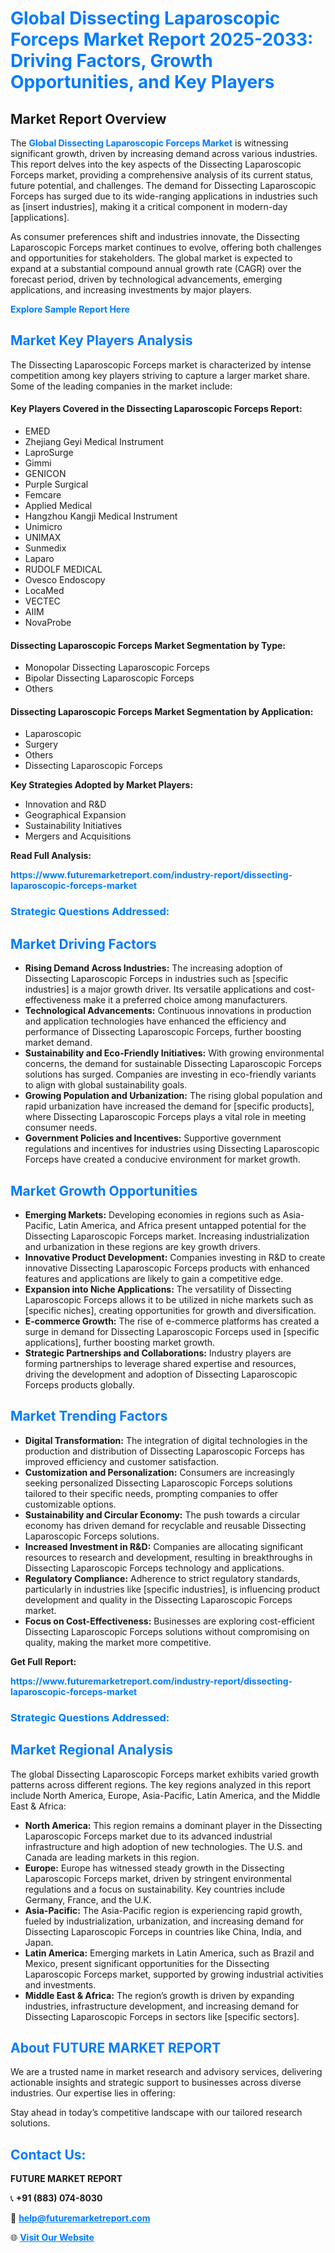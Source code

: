<h1 style="color: #007BFF;">Global Dissecting Laparoscopic Forceps Market Report 2025-2033: Driving Factors, Growth Opportunities, and Key Players</h1>

<section id="overview">
<h2>Market Report Overview</h2>
<p>The <a href="https://www.futuremarketreport.com/industry-report/dissecting-laparoscopic-forceps-market" style="color: #007BFF; text-decoration: none;"><strong>Global Dissecting Laparoscopic Forceps Market</strong></a> is witnessing significant growth, driven by increasing demand across various industries. This report delves into the key aspects of the Dissecting Laparoscopic Forceps market, providing a comprehensive analysis of its current status, future potential, and challenges. The demand for Dissecting Laparoscopic Forceps has surged due to its wide-ranging applications in industries such as [insert industries], making it a critical component in modern-day [applications].</p>
<p>As consumer preferences shift and industries innovate, the Dissecting Laparoscopic Forceps market continues to evolve, offering both challenges and opportunities for stakeholders. The global market is expected to expand at a substantial compound annual growth rate (CAGR) over the forecast period, driven by technological advancements, emerging applications, and increasing investments by major players.</p>
</section>

<section id="overview">
<p><a href="https://www.futuremarketreport.com/request-sample/reportId=124156" style="color: #007BFF; text-decoration: none;"><strong>Explore Sample Report Here</strong></a></p>
</section>

<section id="key-players">
<h2 style="color: #007BFF;">Market Key Players Analysis</h2>
<p>The Dissecting Laparoscopic Forceps market is characterized by intense competition among key players striving to capture a larger market share. Some of the leading companies in the market include:</p>
<h4>Key Players Covered in the Dissecting Laparoscopic Forceps Report:</h4>
<ul><li>EMED</li><li>Zhejiang Geyi Medical Instrument</li><li>LaproSurge</li><li>Gimmi</li><li>GENICON</li><li>Purple Surgical</li><li>Femcare</li><li>Applied Medical</li><li>Hangzhou Kangji Medical Instrument</li><li>Unimicro</li><li>UNIMAX</li><li>Sunmedix</li><li>Laparo</li><li>RUDOLF MEDICAL</li><li>Ovesco Endoscopy</li><li>LocaMed</li><li>VECTEC</li><li>AIIM</li><li>NovaProbe</li></ul>
<h4>Dissecting Laparoscopic Forceps Market Segmentation by Type:</h4>
<ul><li>Monopolar Dissecting Laparoscopic Forceps</li><li>Bipolar Dissecting Laparoscopic Forceps</li><li>Others</li></ul>

<h4>Dissecting Laparoscopic Forceps Market Segmentation by Application:</h4>
<ul><li>Laparoscopic</li><li>Surgery</li><li>Others</li><li>Dissecting Laparoscopic Forceps</li></ul>
<p><strong>Key Strategies Adopted by Market Players:</strong></p>
<ul>
<li>Innovation and R&D</li>
<li>Geographical Expansion</li>
<li>Sustainability Initiatives</li>
<li>Mergers and Acquisitions</li>
</ul>
</section>

<section>
<p><strong>Read Full Analysis: </strong></p><a href="https://www.futuremarketreport.com/industry-report/dissecting-laparoscopic-forceps-market" style="color: #007BFF; text-decoration: none;"><strong>https://www.futuremarketreport.com/industry-report/dissecting-laparoscopic-forceps-market</strong></a>
<h3 style="color: #007BFF;">Strategic Questions Addressed:</h3>
</section>

<section id="driving-factors">
<h2 style="color: #007BFF;">Market Driving Factors</h2>
<ul>
<li><strong>Rising Demand Across Industries:</strong> The increasing adoption of Dissecting Laparoscopic Forceps in industries such as [specific industries] is a major growth driver. Its versatile applications and cost-effectiveness make it a preferred choice among manufacturers.</li>
<li><strong>Technological Advancements:</strong> Continuous innovations in production and application technologies have enhanced the efficiency and performance of Dissecting Laparoscopic Forceps, further boosting market demand.</li>
<li><strong>Sustainability and Eco-Friendly Initiatives:</strong> With growing environmental concerns, the demand for sustainable Dissecting Laparoscopic Forceps solutions has surged. Companies are investing in eco-friendly variants to align with global sustainability goals.</li>
<li><strong>Growing Population and Urbanization:</strong> The rising global population and rapid urbanization have increased the demand for [specific products], where Dissecting Laparoscopic Forceps plays a vital role in meeting consumer needs.</li>
<li><strong>Government Policies and Incentives:</strong> Supportive government regulations and incentives for industries using Dissecting Laparoscopic Forceps have created a conducive environment for market growth.</li>
</ul>
</section>

<section id="growth-opportunities">
<h2 style="color: #007BFF;">Market Growth Opportunities</h2>
<ul>
<li><strong>Emerging Markets:</strong> Developing economies in regions such as Asia-Pacific, Latin America, and Africa present untapped potential for the Dissecting Laparoscopic Forceps market. Increasing industrialization and urbanization in these regions are key growth drivers.</li>
<li><strong>Innovative Product Development:</strong> Companies investing in R&D to create innovative Dissecting Laparoscopic Forceps products with enhanced features and applications are likely to gain a competitive edge.</li>
<li><strong>Expansion into Niche Applications:</strong> The versatility of Dissecting Laparoscopic Forceps allows it to be utilized in niche markets such as [specific niches], creating opportunities for growth and diversification.</li>
<li><strong>E-commerce Growth:</strong> The rise of e-commerce platforms has created a surge in demand for Dissecting Laparoscopic Forceps used in [specific applications], further boosting market growth.</li>
<li><strong>Strategic Partnerships and Collaborations:</strong> Industry players are forming partnerships to leverage shared expertise and resources, driving the development and adoption of Dissecting Laparoscopic Forceps products globally.</li>
</ul>
</section>

<section id="trending-factors">
<h2 style="color: #007BFF;">Market Trending Factors</h2>
<ul>
<li><strong>Digital Transformation:</strong> The integration of digital technologies in the production and distribution of Dissecting Laparoscopic Forceps has improved efficiency and customer satisfaction.</li>
<li><strong>Customization and Personalization:</strong> Consumers are increasingly seeking personalized Dissecting Laparoscopic Forceps solutions tailored to their specific needs, prompting companies to offer customizable options.</li>
<li><strong>Sustainability and Circular Economy:</strong> The push towards a circular economy has driven demand for recyclable and reusable Dissecting Laparoscopic Forceps solutions.</li>
<li><strong>Increased Investment in R&D:</strong> Companies are allocating significant resources to research and development, resulting in breakthroughs in Dissecting Laparoscopic Forceps technology and applications.</li>
<li><strong>Regulatory Compliance:</strong> Adherence to strict regulatory standards, particularly in industries like [specific industries], is influencing product development and quality in the Dissecting Laparoscopic Forceps market.</li>
<li><strong>Focus on Cost-Effectiveness:</strong> Businesses are exploring cost-efficient Dissecting Laparoscopic Forceps solutions without compromising on quality, making the market more competitive.</li>
</ul>
</section>

<section>
<p><strong>Get Full Report: </strong></p><a href="https://www.futuremarketreport.com/industry-report/dissecting-laparoscopic-forceps-market" style="color: #007BFF; text-decoration: none;"><strong>https://www.futuremarketreport.com/industry-report/dissecting-laparoscopic-forceps-market</strong></a>
<h3 style="color: #007BFF;">Strategic Questions Addressed:</h3>
</section>


<section id="regional-analysis">
<h2 style="color: #007BFF;">Market Regional Analysis</h2>
<p>The global Dissecting Laparoscopic Forceps market exhibits varied growth patterns across different regions. The key regions analyzed in this report include North America, Europe, Asia-Pacific, Latin America, and the Middle East & Africa:</p>
<ul>
<li><strong>North America:</strong> This region remains a dominant player in the Dissecting Laparoscopic Forceps market due to its advanced industrial infrastructure and high adoption of new technologies. The U.S. and Canada are leading markets in this region.</li>
<li><strong>Europe:</strong> Europe has witnessed steady growth in the Dissecting Laparoscopic Forceps market, driven by stringent environmental regulations and a focus on sustainability. Key countries include Germany, France, and the U.K.</li>
<li><strong>Asia-Pacific:</strong> The Asia-Pacific region is experiencing rapid growth, fueled by industrialization, urbanization, and increasing demand for Dissecting Laparoscopic Forceps in countries like China, India, and Japan.</li>
<li><strong>Latin America:</strong> Emerging markets in Latin America, such as Brazil and Mexico, present significant opportunities for the Dissecting Laparoscopic Forceps market, supported by growing industrial activities and investments.</li>
<li><strong>Middle East & Africa:</strong> The region’s growth is driven by expanding industries, infrastructure development, and increasing demand for Dissecting Laparoscopic Forceps in sectors like [specific sectors].</li>
</ul>
</section>

<footer>
<h2 style="color: #007BFF;">About FUTURE MARKET REPORT</h2>
<p>We are a trusted name in market research and advisory services, delivering actionable insights and strategic support to businesses across diverse industries. Our expertise lies in offering:</p>

<p>Stay ahead in today’s competitive landscape with our tailored research solutions.</p>

<h2 style="color: #007BFF;">Contact Us:</h2>
<p><strong>FUTURE MARKET REPORT</strong></p>
<p>📞 <strong>+91 (883) 074-8030</strong></p>
<p>📧 <strong><a href="mailto:help@futuremarketreport.com" style="color: #007BFF;">help@futuremarketreport.com</a></strong></p>
<p>🌐 <strong><a href="https://www.futuremarketreport.com/" style="color: #007BFF;">Visit Our Website</a></strong></p>
</footer>